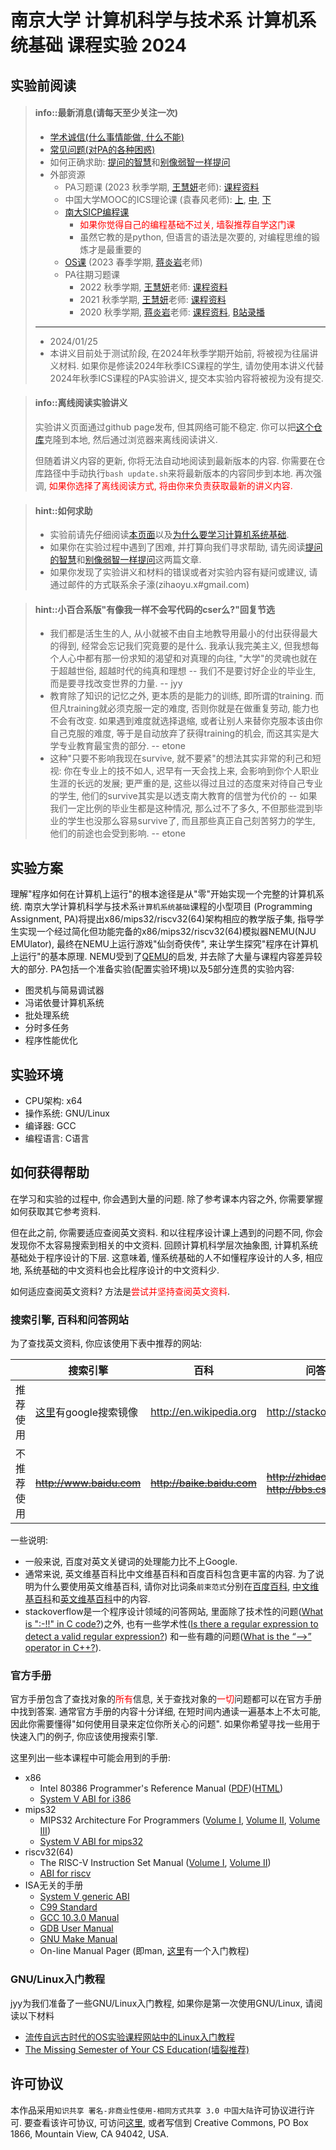 
# 南京大学 计算机科学与技术系 计算机系统基础 课程实验 2024

## 实验前阅读

[how to ask]: https://github.com/ryanhanwu/How-To-Ask-Questions-The-Smart-Way/blob/master/README-zh_CN.md
[stop ask]: https://github.com/tangx/Stop-Ask-Questions-The-Stupid-Ways/blob/master/README.md
[jyy]: http://ics.nju.edu.cn/~jyy
[ics2020-mainpage]: http://jyywiki.cn/ICS/2020/
[ics2021-mainpage]: http://jyywiki.cn/ICS/2021/
[ics2022-mainpage]: http://why.ink:8080/ICS/2022/
[ics2023-mainpage]: http://why.ink:8080/ICS/2023/
[bilibili]: https://www.bilibili.com/video/BV1qa4y1j7xk/
[mooc1]: https://www.icourse163.org/course/NJU-1001625001
[mooc2]: https://www.icourse163.org/course/NJU-1001964032
[mooc3]: https://www.icourse163.org/course/NJU-1002532004
[sicp]: https://nju-sicp.bitbucket.io/
[os-jyywiki]: http://jyywiki.cn/OS/2023/
[why]: https://cocowhy1013.github.io/


> #### info::最新消息(请每天至少关注一次)
> * [学术诚信(什么事情能做, 什么不能)](http://integrity.mit.edu/)
> * [常见问题(对PA的各种困惑)](FAQ.md)
> * 如何正确求助: [提问的智慧][how to ask]和[别像弱智一样提问][stop ask]
> * 外部资源
>   * PA习题课 (2023 秋季学期, [王慧妍][why]老师): [课程资料][ics2023-mainpage]
>   * 中国大学MOOC的ICS理论课 (袁春风老师): [上][mooc1], [中][mooc2], [下][mooc3]
>   * [南大SICP编程课][sicp]
>     * <font color=red>如果你觉得自己的编程基础不过关, 墙裂推荐自学这门课</font>
>     * 虽然它教的是python, 但语言的语法是次要的, 对编程思维的锻炼才是最重要的
>   * [OS课][os-jyywiki] (2023 春季学期, [蒋炎岩][jyy]老师)
>   * PA往期习题课
>     * 2022 秋季学期, [王慧妍][why]老师: [课程资料][ics2022-mainpage]
>     * 2021 秋季学期, [王慧妍][why]老师: [课程资料][ics2021-mainpage]
>     * 2020 秋季学期, [蒋炎岩][jyy]老师: [课程资料][ics2020-mainpage], [B站录播][bilibili]
> ---
> * 2024/01/25
>  * 本讲义目前处于测试阶段, 在2024年秋季学期开始前, 将被视为往届讲义材料.
>    如果你是修读2024年秋季ICS课程的学生, 请勿使用本讲义代替2024年秋季ICS课程的PA实验讲义,
>    提交本实验内容将被视为没有提交.

<!-- -->
> #### info::离线阅读实验讲义
> 实验讲义页面通过github page发布, 但其网络可能不稳定.
> 你可以把[这个仓库][ics pa gitbook]克隆到本地, 然后通过浏览器来离线阅读讲义.
>
> 但随着讲义内容的更新, 你将无法自动地阅读到最新版本的内容.
> 你需要在仓库路径中手动执行`bash update.sh`来将最新版本的内容同步到本地.
> 再次强调, <font color=red>如果你选择了离线阅读方式, 将由你来负责获取最新的讲义内容. </font>

[ics pa gitbook]: https://github.com/NJU-ProjectN/ics-pa-gitbook

> #### hint::如何求助
> * 实验前请先仔细阅读[本页面](.)以及[为什么要学习计算机系统基础](why.md).
> * 如果你在实验过程中遇到了困难, 并打算向我们寻求帮助,
> 请先阅读[提问的智慧][how to ask]和[别像弱智一样提问][stop ask]这两篇文章.
> * 如果你发现了实验讲义和材料的错误或者对实验内容有疑问或建议,
> 请通过邮件的方式联系余子濠(zihaoyu.x#gmail.com)

<!-- -->
> #### hint::小百合系版"有像我一样不会写代码的cser么?"回复节选
> * 我们都是活生生的人, 从小就被不由自主地教导用最小的付出获得最大的得到, 经常会忘记我们究竟要的是什么.
> 我承认我完美主义, 但我想每个人心中都有那一份求知的渴望和对真理的向往,
> "大学"的灵魂也就在于超越世俗, 超越时代的纯真和理想
>  -- 我们不是要讨好企业的毕业生, 而是要寻找改变世界的力量. -- jyy
> * 教育除了知识的记忆之外, 更本质的是能力的训练, 即所谓的training.
> 而但凡training就必须克服一定的难度, 否则你就是在做重复劳动, 能力也不会有改变.
> 如果遇到难度就选择退缩, 或者让别人来替你克服本该由你自己克服的难度,
> 等于是自动放弃了获得training的机会, 而这其实是大学专业教育最宝贵的部分. -- etone
> * 这种"只要不影响我现在survive, 就不要紧"的想法其实非常的利己和短视:
> 你在专业上的技不如人, 迟早有一天会找上来, 会影响到你个人职业生涯的长远的发展;
> 更严重的是, 这些以得过且过的态度来对待自己专业的学生,
> 他们的survive其实是以透支南大教育的信誉为代价的 -- 如果我们一定比例的毕业生都是这种情况,
> 那么过不了多久, 不但那些混到毕业的学生也没那么容易survive了,
> 而且那些真正自己刻苦努力的学生, 他们的前途也会受到影响. -- etone

## 实验方案

理解"程序如何在计算机上运行"的根本途径是从"零"开始实现一个完整的计算机系统.
南京大学计算机科学与技术系`计算机系统基础`课程的小型项目
(Programming Assignment, PA)将提出x86/mips32/riscv32(64)架构相应的教学版子集,
指导学生实现一个经过简化但功能完备的x86/mips32/riscv32(64)模拟器NEMU(NJU EMUlator),
最终在NEMU上运行游戏"仙剑奇侠传", 来让学生探究"程序在计算机上运行"的基本原理.
NEMU受到了[QEMU][qemu]的启发, 并去除了大量与课程内容差异较大的部分.
PA包括一个准备实验(配置实验环境)以及5部分连贯的实验内容:
* 图灵机与简易调试器
* 冯诺依曼计算机系统
* 批处理系统
* 分时多任务
* 程序性能优化

[qemu]: http://www.qemu.org

## 实验环境

* CPU架构: x64
* 操作系统: GNU/Linux
* 编译器: GCC
* 编程语言: C语言

## 如何获得帮助

在学习和实验的过程中, 你会遇到大量的问题.
除了参考课本内容之外, 你需要掌握如何获取其它参考资料.

但在此之前, 你需要适应查阅英文资料.
和以往程序设计课上遇到的问题不同, 你会发现你不太容易搜索到相关的中文资料.
回顾计算机科学层次抽象图, 计算机系统基础处于程序设计的下层.
这意味着, 懂系统基础的人不如懂程序设计的人多, 相应地, 系统基础的中文资料也会比程序设计的中文资料少.

如何适应查阅英文资料? 方法是<font color="red">尝试并坚持查阅英文资料</font>.

### 搜索引擎, 百科和问答网站

为了查找英文资料, 你应该使用下表中推荐的网站:

| | 搜索引擎 | 百科 | 问答网站|
| --- | --- | --- | --- |
| 推荐使用 | [这里][google]有google搜索镜像 | http://en.wikipedia.org | http://stackoverflow.com |
| 不推荐使用 | ~~http://www.baidu.com~~ | ~~http://baike.baidu.com~~ | ~~http://zhidao.baidu.com~~ <br> ~~http://bbs.csdn.net~~ |

[google]: https://dir.scmor.com

一些说明:
* 一般来说, 百度对英文关键词的处理能力比不上Google.
* 通常来说, 英文维基百科比中文维基百科和百度百科包含更丰富的内容.
为了说明为什么要使用英文维基百科, 请你对比词条`前束范式`分别在[百度百科][baike],
[中文维基百科][wikipedia zh]和[英文维基百科][wikipedia en]中的内容.
* stackoverflow是一个程序设计领域的问答网站,
里面除了技术性的问题([What is ":-!!" in C code?][so1])之外,
也有一些学术性([Is there a regular expression to detect a valid regular expression?][so2])
和一些有趣的问题([What is the “-->” operator in C++?][so3]).

[baike]: http://baike.baidu.com/view/143343.htm
[wikipedia zh]: http://zh.wikipedia.org/wiki/%E5%89%8D%E6%9D%9F%E8%8C%83%E5%BC%8F
[wikipedia en]: http://en.wikipedia.org/wiki/Prenex_normal_form
[so1]: http://stackoverflow.com/questions/9229601/what-is-in-c-code/9229793
[so2]: http://stackoverflow.com/questions/172303/is-there-a-regular-expression-to-detect-a-valid-regular-expression
[so3]: https://stackoverflow.com/questions/1642028/what-is-the-operator-in-c

### 官方手册

官方手册包含了查找对象的<font color="red">所有</font>信息,
关于查找对象的<font color="red">一切</font>问题都可以在官方手册中找到答案.
通常官方手册的内容十分详细, 在短时间内通读一遍基本上不太可能, 因此你需要懂得"如何使用目录来定位你所关心的问题".
如果你希望寻找一些用于快速入门的例子, 你应该使用搜索引擎.

这里列出一些本课程中可能会用到的手册:
* x86
  * Intel 80386 Programmer's Reference Manual ([PDF][i386 pdf])([HTML][i386 html])
  * [System V ABI for i386][i386 abi]
* mips32
  * MIPS32 Architecture For Programmers ([Volume I][mips32 I], [Volume II][mips32 II], [Volume III][mips32 III])
  * [System V ABI for mips32][mips32 abi]
* riscv32(64)
  * The RISC-V Instruction Set Manual ([Volume I][riscv I], [Volume II][riscv II])
  * [ABI for riscv][riscv abi]
* ISA无关的手册
  * [System V generic ABI](https://refspecs.linuxfoundation.org/elf/gabi41.pdf)
  * [C99 Standard](http://www.open-std.org/jtc1/sc22/wg14/www/docs/n1570.pdf)
  * [GCC 10.3.0 Manual](https://gcc.gnu.org/onlinedocs/gcc-10.3.0/gcc.pdf)
  * [GDB User Manual](https://sourceware.org/gdb/current/onlinedocs/gdb)
  * [GNU Make Manual](http://www.gnu.org/software/make/manual/make.pdf)
  * On-line Manual Pager (即man, [这里](man.md)有一个入门教程)

[i386 pdf]: http://css.csail.mit.edu/6.858/2013/readings/i386.pdf
[i386 html]: https://nju-projectn.github.io/i386-manual/toc.htm
[i386 abi]: http://math-atlas.sourceforge.net/devel/assembly/abi386-4.pdf
[mips32 I]: http://www.cs.cornell.edu/courses/cs3410/2008fa/MIPS_Vol1.pdf
[mips32 II]: http://www.cs.cornell.edu/courses/cs3410/2008fa/MIPS_Vol2.pdf
[mips32 III]: http://www.cs.cornell.edu/courses/cs3410/2008fa/MIPS_Vol3.pdf
[mips32 abi]: http://math-atlas.sourceforge.net/devel/assembly/mipsabi32.pdf
[riscv I]: https://github.com/riscv/riscv-isa-manual/releases/download/riscv-isa-release-382fd8b-2024-04-11/unpriv-isa-asciidoc.pdf
[riscv II]: https://github.com/riscv/riscv-isa-manual/releases/download/riscv-isa-release-382fd8b-2024-04-11/priv-isa-asciidoc.pdf
[riscv abi]: https://github.com/riscv-non-isa/riscv-elf-psabi-doc

### GNU/Linux入门教程

jyy为我们准备了一些GNU/Linux入门教程, 如果你是第一次使用GNU/Linux, 请阅读以下材料
* [流传自远古时代的OS实验课程网站中的Linux入门教程](linux.md)
* [The Missing Semester of Your CS Education(墙裂推荐)][missing]

[missing]: https://missing.csail.mit.edu/

## 许可协议

本作品采用`知识共享 署名-非商业性使用-相同方式共享 3.0 中国大陆`许可协议进行许可.
要查看该许可协议, 可访问[这里][license],
或者写信到 Creative Commons, PO Box 1866, Mountain View, CA 94042, USA.

[license]: http://creativecommons.org/licenses/by-nc-sa/3.0/cn/

